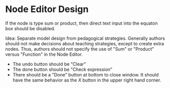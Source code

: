 # Node Editor Design #

If the node is type sum or product, then direct text input into the equaton box should be disabled.

Idea:  Separate model design from pedagogical strategies.  Generally authors should not make decisions about
teaching strategies, except to create extra nodes. Thus, authors should not specify the use of "Sum" or "Product"  versus "Function" in the Node Editor.

* The undo button should be "Clear"
* The done button should be "Check expression"
* There should be a "Done" button at bottom to close window.  It should have the same behavior as the *X* button in the upper right hand corner.

